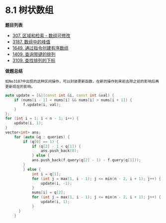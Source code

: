 # 8.1 树状数组

**题目列表**

- [307. 区域和检索 - 数组可修改](https://leetcode.cn/problems/range-sum-query-mutable/description/)
- [3187. 数组中的峰值](https://leetcode.cn/problems/peaks-in-array/description/)
- [1649. 通过指令创建有序数组](https://leetcode.cn/problems/create-sorted-array-through-instructions/description/)
- [1409. 查询带键的排列](https://leetcode.cn/problems/queries-on-a-permutation-with-key/)
- [3109. 查找排列的下标](https://leetcode.cn/problems/find-the-index-of-permutation/description/)

**做题总结**

    如No3187中出现的这种区间操作，可以封装更新函数，在新的操作到来前去除之前的影响后再更新现在的影响。

```cpp
auto update = [&](const int &i, const int &val) {
    if (nums[i - 1] < nums[i] && nums[i] > nums[i + 1]) {
        f.update(i, val);
    }
};
for (int i = 1; i < n - 1; i++) {
    update(i, 1);
}
vector<int> ans;
    for (auto &q : queries) {
        if (q[0] == 1) {
            if (q[2] - 1 < q[1]) {
                ans.push_back(0);
            } else {
            ans.push_back(f.query(q[2] - 1) - f.query(q[1]));
        }
        } else {
            int i = q[1];
            for (int j = max(1, i - 1); j <= min(n - 2, i + 1); j++) {
                update(i, -1);
            }
            nums[i] = q[2];
            for (int j = max(1, i - 1); j <= min(n - 2, i + 1); j++) {
                update(i, 1);
            }
      }
    }
```
